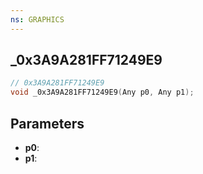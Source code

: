```yaml
---
ns: GRAPHICS
---
```

## _0x3A9A281FF71249E9

```c
// 0x3A9A281FF71249E9
void _0x3A9A281FF71249E9(Any p0, Any p1);
```

## Parameters
* **p0**:
* **p1**:
